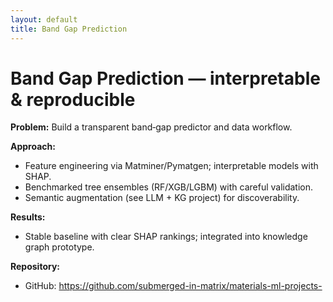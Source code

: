 ```yaml
---
layout: default
title: Band Gap Prediction
---
```



# Band Gap Prediction — interpretable & reproducible


**Problem:** Build a transparent band‑gap predictor and data workflow.


**Approach:**
- Feature engineering via Matminer/Pymatgen; interpretable models with SHAP.
- Benchmarked tree ensembles (RF/XGB/LGBM) with careful validation.
- Semantic augmentation (see LLM + KG project) for discoverability.


**Results:**
- Stable baseline with clear SHAP rankings; integrated into knowledge graph prototype.


**Repository:**
- GitHub: https://github.com/submerged-in-matrix/materials-ml-projects-

